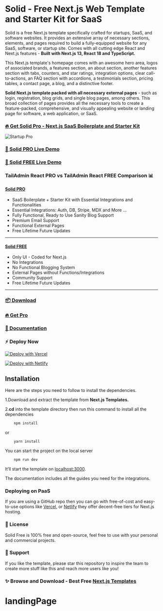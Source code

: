 # Solid - Free Next.js Web Template and Starter Kit for SaaS

Solid is a free Next.js template specifically crafted for startups, SaaS, and software websites. It provides an extensive array of necessary sections, elements, and pages required to build a fully-equipped website for any SaaS, software, or startup site. Comes with all cutting edge React and Next.js features - **Built with Next.js 13, React 18 and TypeScript.**

This Next.js template's homepage comes with an awesome hero area, logos of associated brands, a features section, an about section, another features section with tabs, counters, and star ratings, integration options, clear call-to-actions, an FAQ section with accordions, a testimonials section, pricing tables, a contact page, a blog, and a distinctive footer.

**Solid Next.js template packed with all necessary external pages** - such as login, registration, blog grids, and single blog pages, among others. This broad collection of pages provides all the necessary tools to create a feature-packed, comprehensive, and visually appealing website or landing page for software, a web application, or SaaS.

### [🔥 Get Solid Pro - Next.js SaaS Boilerplate and Starter Kit](https://nextjstemplates.com/templates/solid)

![Startup Pro](https://uideck.com/wp-content/uploads/edd/2023/07/solid-saas.png)

### [🚀 Solid PRO Live Demo](https://solid.nextjstemplates.com/)

### [🚀 Solid FREE Live Demo](https://solid-free.nextjstemplates.com/)

### TailAdmin React PRO vs TailAdmin React FREE Comparison 📊

#### [Solid PRO](https://solid.nextjstemplates.com/)
- SaaS Boilerplate + Starter Kit with Essential Integrations and Functionalities
- Essential Integrations: Auth, DB, Stripe, MDX and More ...
- Fully Functional, Ready to Use Sanity Blog Support
- Premium Email Support
- Functional External Pages
- Free Lifetime Future Updates
___
#### [Solid FREE](https://solid-free.nextjstemplates.com/)
- Only UI - Coded for Next.js
- No Integrations
- No Functional Blogging System
- External Pages without Functions/Integrations
- Community Support
- Free Lifetime Future Updates
___

### [📦 Download](https://nextjstemplates.com/templates/solid)

### [🔥 Get Pro](https://nextjstemplates.com/templates/solid)

### [🔌 Documentation](https://nextjstemplates.com/docs)

### ⚡ Deploy Now

[![Deploy with Vercel](https://vercel.com/button)](https://vercel.com/new/clone?repository-url=https%3A%2F%2Fgithub.com%2FNextJSTemplates%2Fsolid-nextjs)

[![Deploy with Netlify](https://www.netlify.com/img/deploy/button.svg)](https://app.netlify.com/start/deploy?repository=https://github.com/NextJSTemplates/solid-nextjs)


## Installation

Here are the steps you need to follow to install the dependencies.

1.Download and extract the template from **Next.js Templates.**

2.**cd** into the template directory then run this command to install all the dependencies
    
```bash
    npm install
```
    
or
    
```bash
    yarn install
 ```


You can start the project on the local server
    
```bash
    npm run dev
 ```

It’ll start the template on [localhost:3000](http://localhost:3000). 

The documentation includes all the guides you need for the integrations. 


### Deploying on PaaS

If you are using a GitHub repo then you can go with free-of-cost and easy-to-use options like [Vercel](https://vercel.com/), or [Netlify](https://netlify.com/) they offer decent-free tiers for Next.js hosting.

### 📄 License
Solid Free is 100% free and open-source, feel free to use with your personal and commercial projects.

### 💜 Support
If you like the template, please star this repository to inspire the team to create more stuff like this and reach more users like you!

### ✨ Browse and Download - Best Free [Next.js Templates](https://nextjstemplates.com/templates)
# landingPage
